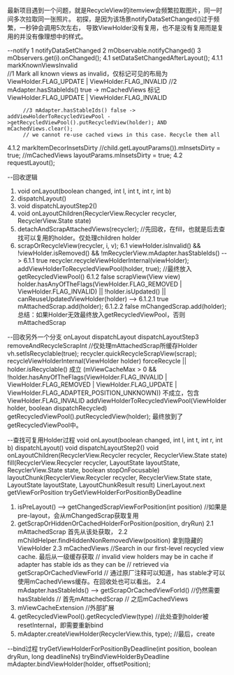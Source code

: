 最新项目遇到一个问题，就是RecycleView的itemview会频繁拉取图片，同一时间多次拉取同一张照片。
初探，是因为该场景notifyDataSetChanged()过于频繁，一秒钟会调用5次左右，
导致ViewHolder没有复用，也不是没有复用而是复用的并没有像理想中的样式。

--notify
 1 notifyDataSetChanged
 2 mObservable.notifyChanged()
 3 mObservers.get(i).onChanged();
 4.1 setDataSetChangedAfterLayout();
   4.1.1 markKnownViewsInvalid  
         //1 Mark all known views as invalid，仅标记可见的布局为ViewHolder.FLAG_UPDATE | ViewHolder.FLAG_INVALID
         //2 mAdapter.hasStableIds() true -> mCachedViews 标记 ViewHolder.FLAG_UPDATE | ViewHolder.FLAG_INVALID

         //3 mAdapter.hasStableIds() false -> addViewHolderToRecycledViewPool ->getRecycledViewPool().putRecycledView(holder); AND mCachedViews.clear();
         // we cannot re-use cached views in this case. Recycle them all

   4.1.2 markItemDecorInsetsDirty
         //child.getLayoutParams()).mInsetsDirty = true;
         //mCachedViews layoutParams.mInsetsDirty = true;
 4.2 requestLayout();

--回收逻辑
1. void onLayout(boolean changed, int l, int t, int r, int b)
2. dispatchLayout()
3. void dispatchLayoutStep2()
4. void onLayoutChildren(RecyclerView.Recycler recycler, RecyclerView.State state)
5. detachAndScrapAttachedViews(recycler); //先回收，在fill，也就是后去查找可以复用的holder。仅处理children holder
6. scrapOrRecycleView(recycler, i, v);
    6.1 viewHolder.isInvalid() && !viewHolder.isRemoved() && !mRecyclerView.mAdapter.hasStableIds() -->
        6.1.1 true recycler.recycleViewHolderInternal(viewHolder);
              addViewHolderToRecycledViewPool(holder, true); //最终放入getRecycledViewPool()
        6.1.2 false scrapView(View view)
           holder.hasAnyOfTheFlags(ViewHolder.FLAG_REMOVED | ViewHolder.FLAG_INVALID) || !holder.isUpdated() || canReuseUpdatedViewHolder(holder) -->
           6.1.2.1  true mAttachedScrap.add(holder);
           6.1.2.2  false mChangedScrap.add(holder);
总结：如果Holder无效最终放入getRecycledViewPool，否则mAttachedScrap

--回收另外一个分支
onLayout
dispatchLayout
dispatchLayoutStep3
removeAndRecycleScrapInt //仅处理mAttachedScrap所缓存Holder
  vh.setIsRecyclable(true);
recycler.quickRecycleScrapView(scrap);
recycleViewHolderInternal(ViewHolder holder)
  forceRecycle || holder.isRecyclable() 成立
  (mViewCacheMax > 0
  && !holder.hasAnyOfTheFlags(ViewHolder.FLAG_INVALID
  | ViewHolder.FLAG_REMOVED
  | ViewHolder.FLAG_UPDATE
  | ViewHolder.FLAG_ADAPTER_POSITION_UNKNOWN)) 不成立，包含ViewHolder.FLAG_INVALID
addViewHolderToRecycledViewPool(ViewHolder holder, boolean dispatchRecycled)
getRecycledViewPool().putRecycledView(holder);  最终放到了getRecycledViewPool中。

--查找可复用Holder过程
void onLayout(boolean changed, int l, int t, int r, int b)
dispatchLayout()
void dispatchLayoutStep2()
void onLayoutChildren(RecyclerView.Recycler recycler, RecyclerView.State state)
fill(RecyclerView.Recycler recycler, LayoutState layoutState,
            RecyclerView.State state, boolean stopOnFocusable)
layoutChunk(RecyclerView.Recycler recycler, RecyclerView.State state,
            LayoutState layoutState, LayoutChunkResult result)
LinerLayout.next
getViewForPosition
tryGetViewHolderForPositionByDeadline
  1. isPreLayout() --> getChangedScrapViewForPosition(int position) //如果是pre-layout，会从mChangedScrap获取复用
  2. getScrapOrHiddenOrCachedHolderForPosition(position, dryRun)
      2.1 mAttachedScrap 首先从该处获取，
      2.2 mChildHelper.findHiddenNonRemovedView(position) 拿到隐藏的ViewHolder
      2.3 mCachedViews //Search in our first-level recycled view cache. 最后从一级缓存获取
      // invalid view holders may be in cache if adapter has stable ids as they can be
      // retrieved via getScrapOrCachedViewForId
      // 通过原厂注释可以知道，has stable才可以使用mCachedViews缓存。在回收处也可以看出。
      2.4 mAdapter.hasStableIds() --> getScrapOrCachedViewForId() //仍然需要hasStableIds
      // 首先mAttachedScrap
      // 之后mCachedViews
  3. mViewCacheExtension //外部扩展
  4. getRecycledViewPool().getRecycledView(type) //此处查到holder被resetInternal，即需要重新bind
  5. mAdapter.createViewHolder(RecyclerView.this, type); //最后，create

--bind过程
tryGetViewHolderForPositionByDeadline(int position,
                boolean dryRun, long deadlineNs)
tryBindViewHolderByDeadline
mAdapter.bindViewHolder(holder, offsetPosition);
